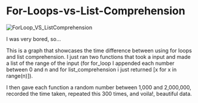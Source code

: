 # For-Loops-vs-List-Comprehension
![ForLoop_VS_ListComprehension](https://github.com/StudioNafiOfficial/For-Loops-vs-List-Comprehension/assets/111272046/01f094f9-34ec-48a6-b17c-fda85f2cb6e8)

I was very bored, so...

 This is a graph that showcases the time difference between using for loops and list comprehension. I just ran two functions that took a input and made a list of the range of the input (for for_loop I appended each number between 0 and n and for list_comprehension i just returned [x for x in range(n)]).

 I then gave each function a random number between 1,000 and 2,000,000, recorded the time taken, repeated this 300 times, and voila!, beautiful data.
